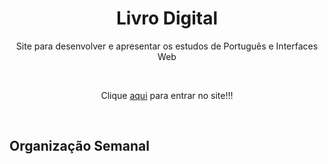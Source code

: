 <h1 align="center">Livro Digital</h1>
<p align="center">Site para desenvolver e apresentar os estudos de Português e Interfaces Web</p>
<br>
<p align="center">Clique <a href="https://projetoli.github.io/LivroDigital/index.html" target="blank">aqui</a> para entrar no site!!!</p>
<br>
<h2 align="justify">Organização Semanal</h2>
